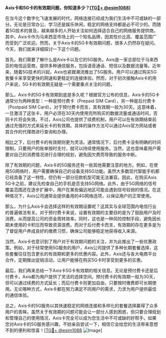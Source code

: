 **Axis卡和5G卡的有效期问题，你知道多少？[[TG💪+ @esim1088](https://t.me/s/esim1088)]**

在当今这个数字化飞速发展的时代，网络连接已经成为我们生活中不可或缺的一部分。无论是日常办公、学习还是娱乐休闲，稳定的网络支持都是必不可少的。而随着5G技术的普及，越来越多的人开始关注如何选择适合自己的网络服务提供商。其中，Axis卡作为马来西亚市场上的一个知名品牌，因其性价比高、覆盖范围广而受到广泛欢迎。然而，关于Axis卡的5G卡有效期问题，很多人仍然存在疑问。今天，我们就来详细探讨一下这个问题。

首先，我们需要了解什么是Axis卡以及它的5G服务。Axis是一家总部位于马来西亚的电信运营商，提供多种通信服务，包括语音通话、短信以及数据流量等。近年来，随着5G技术的兴起，Axis也紧跟潮流推出了5G服务。用户可以通过购买5G套餐卡来享受更快的网速和更稳定的连接体验。然而，对于初次接触Axis卡的用户来说，5G卡的有效期无疑是一个需要重点关注的问题。

那么，Axis卡的5G卡有效期到底是多久呢？根据官方公布的信息，Axis卡的5G卡通常分为两种类型：一种是预付费卡（Prepaid SIM Card），另一种是后付费卡（Postpaid SIM Card）。对于预付费卡而言，其有效期一般为30天。这意味着，一旦激活了这张卡，用户必须在30天内使用完所购买的数据流量或通话时间，否则卡片将会失效。不过，Axis公司也提供了续费机制，用户可以在有效期结束前通过充值的方式来延长卡的有效期。具体的操作方法可以通过Axis官方网站或者其合作的代理商进行查询和办理。

相比之下，后付费卡的有效期则更为灵活。通常情况下，后付费卡没有明确的时间限制，只要用户的账单按时支付，就可以持续使用服务。当然，这也意味着用户需要对自己的消费情况进行合理的规划，避免因欠费而导致的服务中断。

除了有效期的问题，Axis卡的5G服务还有一些其他需要注意的地方。例如，在使用5G网络时，用户需要确保自己的设备支持5G功能。虽然大多数现代智能手机都已经具备了这一特性，但仍有一部分旧款机型可能无法兼容。因此，在购买Axis 5G卡之前，建议先检查自己的手机是否支持5G网络。此外，由于5G网络的信号覆盖范围还在逐步扩展中，用户在某些偏远地区可能会遇到信号较弱的情况。在这种情况下，Axis公司通常会提供备用的4G网络选项，以保证用户的正常使用。

那么，为什么Axis卡会选择这样的有效期设置呢？这其实与全球范围内电信行业的普遍做法有关。对于预付费卡来说，设置有效期的主要目的是为了鼓励用户及时消费，从而提高公司的资金周转效率。同时，这也是一种风险控制手段，避免因长期未使用的卡积压而导致资源浪费。而对于后付费卡而言，有效期的存在更多是为了督促用户养成良好的缴费习惯，确保公司能够稳定地获得收入来源。

当然，Axis卡也意识到了用户对于有效期问题的关注，并为此推出了一些优惠政策。例如，对于经常使用5G服务的用户，Axis公司提供了多种长期套餐选择，这些套餐往往包含更长的有效期和更多的优惠内容。此外，Axis还与各大电商平台合作，定期推出促销活动，让用户能够在购买5G卡时享受到更多的实惠。

最后，我们再来总结一下Axis卡5G卡有效期的相关信息。无论是预付费卡还是后付费卡，Axis都为用户提供了灵活的选择空间。预付费卡的有效期一般为30天，但可以通过续费的方式延长；而后付费卡则更加自由，只要按时缴费即可长期使用。无论哪种方式，Axis卡都在努力满足不同用户的需求，力求为用户提供最佳的通信体验。

总之，Axis卡的5G服务以其快速稳定的网络连接和多样化的套餐选择赢得了众多用户的青睐。虽然关于有效期的问题可能会让一部分人感到困惑，但只要合理规划和管理自己的使用情况，Axis卡完全可以成为您生活中不可或缺的好帮手。如果您对Axis卡的5G服务感兴趣，不妨亲自尝试一下，相信它会给您的生活带来意想不到的便利和惊喜！[[TG💪+ @esim1088](https://t.me/s/esim1088) ![Image](https://i.postimg.cc/4NQfJmqS/Snipaste-2025-05-13-00-14-12.png)]